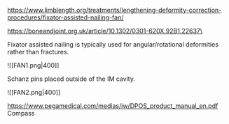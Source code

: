 https://www.limblength.org/treatments/lengthening-deformity-correction-procedures/fixator-assisted-nailing-fan/

https://boneandjoint.org.uk/article/10.1302/0301-620X.92B1.22637\


Fixator assisted nailing is typically used for angular/rotational deformities rather than fractures.

![[FAN1.png|400]]

Schanz pins placed outside of the IM cavity.

![[FAN2.png|400]]



https://www.pegamedical.com/medias/iw/DPOS_product_manual_en.pdf
Compass